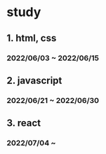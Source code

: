 # study
## 1. html, css
### 2022/06/03 ~ 2022/06/15

## 2. javascript
### 2022/06/21 ~ 2022/06/30

## 3. react
### 2022/07/04 ~

